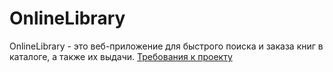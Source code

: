 # OnlineLibrary
OnlineLibrary - это веб-приложение для быстрого поиска и заказа книг в каталоге, а также их выдачи.
[Требования к проекту](https://github.com/SvetaReznichenko-650503/OnlineLibrary/tree/master/docs/project%20documentation/SRS.md)
